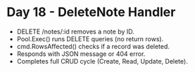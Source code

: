 # Day 18 - DeleteNote Handler
- DELETE /notes/:id removes a note by ID.
- Pool.Exec() runs DELETE queries (no return rows).
- cmd.RowsAffected() checks if a record was deleted.
- Responds with JSON message or 404 error.
- Completes full CRUD cycle (Create, Read, Update, Delete).